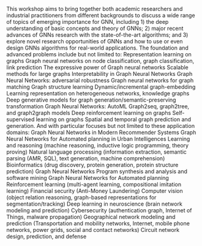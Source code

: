 This workshop aims to bring together both academic researchers and industrial practitioners from different backgrounds to discuss a wide range of topics of emerging importance for GNN, including 1) the deep understanding of basic concepts and theory of GNNs; 2) major recent advances of GNNs research with the state-of-the-art algorithms; and 3) explore novel research opportunities of GNNs and how to use or even design GNNs algorithms for real-world applications. The foundation and advanced problems include but not limited to:
Representation learning on graphs
Graph neural networks on node classification, graph classification, link prediction
The expressive power of Graph neural networks
Scalable methods for large graphs
Interpretability in Graph Neural Networks
Graph Neural Networks: adversarial robustness
Graph neural networks for graph matching
Graph structure learning
Dynamic/incremental graph-embedding
Learning representation on heterogeneous networks, knowledge graphs
Deep generative models for graph generation/semantic-preserving transformation
Graph Neural Networks: AutoML
Graph2seq, graph2tree, and graph2graph models
Deep reinforcement learning on graphs
Self-supervised learning on graphs
Spatial and temporal graph prediction and generation.
And with particular focuses but not limited to these application domains:
Graph Neural Networks in Modern Recommender Systems
Graph Neural Networks for Automated planning in Urban Intelligences
Learning and reasoning (machine reasoning, inductive logic programming, theory proving)
Natural language processing (information extraction, semantic parsing (AMR, SQL), text generation, machine comprehension)
Bioinformatics (drug discovery, protein generation, protein structure prediction)
Graph Neural Networks Program synthesis and analysis and software mining
Graph Neural Networks for Automated planning
Reinforcement learning (multi-agent learning, compositional imitation learning)
Financial security (Anti-Money Laundering)
Computer vision (object relation reasoning, graph-based representations for segmentation/tracking)
Deep learning in neuroscience (brain network modeling and prediction)
Cybersecurity (authentication graph, Internet of Things, malware propagation)
Geographical network modeling and prediction (Transportation and mobility networks, Internet, mobile phone networks, power grids, social and contact networks)
Circuit network design, prediction, and defense